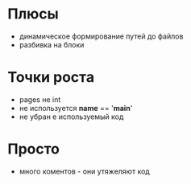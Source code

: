 # Плюсы
* динамическое формирование путей до файлов
* разбивка на блоки


# Точки роста
* pages не int
* не используется __name__ == '__main__'
* не убран е используемый код

# Просто
* много коментов - они утяжеляют код


